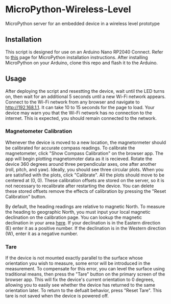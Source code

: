 # MicroPython-Wireless-Level
MicroPython server for an embedded device in a wireless level prototype

## Installation
This script is designed for use on an Arduino Nano RP2040 Connect. Refer to [this](https://docs.arduino.cc/tutorials/nano-rp2040-connect/rp2040-python-api) page for MicroPython installation instructions. After installing MicroPython on your Arduino, clone this repo and flash it to the Arduino.

## Usage
After deploying the script and resestting the device, wait until the LED turns on, then wait for an additional 5 seconds until a new Wi-Fi network appears. Connect to the Wi-Fi network from any browser and navigate to http://192.168.1.1. It can take 10 to 15 seconds for the page to load. Your device may warn you that the Wi-Fi network has no connection to the internet. This is expected, you should remain connected to the network.

### Magnetometer Calibration
Whenever the device is moved to a new location, the magnetormeter should be calibrated for accurate compass readings. To calibrate the magnetometer, click "Show Compass Calibration" on the browser app. The app will begin plotting magnetomoter data as it is recieved. Rotate the device 360 degrees around three perpendicular axes, one after another (roll, pitch, and yaw). Ideally, you should see three circular plots. When you are satisfied with the plots, click "Calibrate". All the plots should move to be centered at (0, 0). These calibration offsets are stored on the server, so it is not necessary to recalibrate after restarting the device. You can delete these stored offsets remove the effects of calibration by pressing the "Reset Calibration" button.

By default, the heading readings are relative to magnetic North. To measure the heading to geographic North, you must input your local magnetic declination on the calibration page. You can lookup the magnetic declination in your area [here](https://www.ngdc.noaa.gov/geomag/calculators/magcalc.shtml). If your declination is in the Eastern direction (E) enter it as a positive number. If the declination is in the Western direction (W), enter it as a negative number.

### Tare
If the device is not mounted exactly parallel to the surface whose orientation you wish to measure, some error will be introduced in the measurement. To compensate for this error, you can level the surface using traditional means, then press the "Tare" button on the primary screen of the browser app. This will fix the device's current orientation to 0 degrees, allowing you to easily see whether the device has returned to the same orientation later. To return to the defualt behavior, press "Reset Tare". This tare is not saved when the device is powered off.
